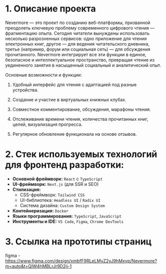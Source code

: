 # 1. Описание проекта 
Nevermore — это проект по созданию веб-платформы, призванной преодолеть ключевую проблему современного цифрового чтения — фрагментацию опыта. Сегодня читатели вынуждены использовать несколько разрозненных сервисов: одно приложение для чтения электронных книг, другое — для ведения читательского дневника, третье (например, форум или социальная сеть) — для обсуждения прочитанного. Nevermore интегрирует все эти функции в единое, безопасное и интеллектуальное пространство, превращая чтение из уединенного занятия в насыщенный социальный и аналитический опыт.

Основные возможности и функции:

1. Удобный интерфейс для чтения с адаптацией под разные устройства.

2. Создание и участие в виртуальных книжных клубах.

3. Совместное комментирование, обсуждения, марафоны чтения.

4. Отслеживание времени чтения, количества прочитанных книг, целей, визуализация прогресса.

5. Регулярное обновление функционала на основе отзывов.

# 2. Стек используемых технологий для фронтенд разработки:

- **Основной фреймворк:** `React` с `TypeScript`
- **UI-фреймворк:** `Next.js` (для SSR и SEO)
- **Стилизация:**
    - CSS-фреймворк: `Tailwind CSS`
    - UI-библиотека: `Headless UI` / `Radix UI`
    - Система дизайна: `Custom Design System`
- **Контейнеризация:** `Docker`
- **Языки программирования:** `TypeScript`, `JavaScript`
- **Инструменты и IDE:** `VS Code`, `Figma`, `Chrome DevTools`

# 3. Ссылка на прототипы страниц
figma - https://www.figma.com/design/xmbfF9RLeLMyZ2yJ9hMxyp/Nevermore?m=auto&t=QIW4hMBLrJr9D2ij-1
